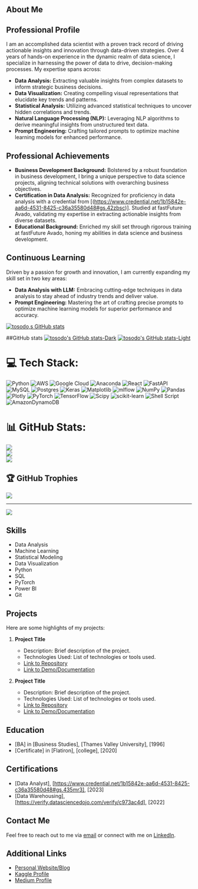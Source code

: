 ## About Me

## Professional Profile
I am an accomplished data scientist with a proven track record of driving actionable insights and innovation through data-driven strategies. Over 4 years of hands-on experience in the dynamic realm of data science, I specialize in harnessing the power of data to drive, decision-making processes. My expertise spans across:

- **Data Analysis:** Extracting valuable insights from complex datasets to inform strategic business decisions.
- **Data Visualization:** Creating compelling visual representations that elucidate key trends and patterns.
- **Statistical Analysis:** Utilizing advanced statistical techniques to uncover hidden correlations and trends.
- **Natural Language Processing (NLP):** Leveraging NLP algorithms to derive meaningful insights from unstructured text data.
- **Prompt Engineering:** Crafting tailored prompts to optimize machine learning models for enhanced performance.

## Professional Achievements
- **Business Development Background:** Bolstered by a robust foundation in business development, I bring a unique perspective to data science projects, aligning technical solutions with overarching business objectives.
- **Certification in Data Analysis:** Recognized for proficiency in data analysis with a credential from [(https://www.credential.net/1b15842e-aa6d-4531-8425-c36a35580d48#gs.42zbsc)]. Studied at fastFuture Avado, validating my expertise in extracting actionable insights from diverse datasets.
- **Educational Background:** Enriched my skill set through rigorous training at fastFuture Avado, honing my abilities in data science and business development.

## Continuous Learning
Driven by a passion for growth and innovation, I am currently expanding my skill set in two key areas:
- **Data Analysis with LLM:** Embracing cutting-edge techniques in data analysis to stay ahead of industry trends and deliver value.
- **Prompt Engineering:** Mastering the art of crafting precise prompts to optimize machine learning models for superior performance and accuracy.


 


[![tosodo,s GitHub stats](https://github-readme-stats.vercel.app/api?username=tosodo)](https://github.com/tosodo/github-readme-stats)

##GitHub stats
[![tosodo's GitHub stats-Dark](https://github-readme-stats.vercel.app/api?username=tosodo&show_icons=true&theme=dark#gh-dark-mode-only)](https://github.com/tosodo/github-readme-stats#gh-dark-mode-only)
[![tosodo's GitHub stats-Light](https://github-readme-stats.vercel.app/api?username=tosodo&show_icons=true&theme=default#gh-light-mode-only)](https://github.com/tosodo/github-readme-stats#gh-light-mode-only)



# 💻 Tech Stack:
![Python](https://img.shields.io/badge/python-3670A0?style=for-the-badge&logo=python&logoColor=ffdd54) ![AWS](https://img.shields.io/badge/AWS-%23FF9900.svg?style=for-the-badge&logo=amazon-aws&logoColor=white) ![Google Cloud](https://img.shields.io/badge/GoogleCloud-%234285F4.svg?style=for-the-badge&logo=google-cloud&logoColor=white) ![Anaconda](https://img.shields.io/badge/Anaconda-%2344A833.svg?style=for-the-badge&logo=anaconda&logoColor=white) ![React](https://img.shields.io/badge/react-%2320232a.svg?style=for-the-badge&logo=react&logoColor=%2361DAFB) ![FastAPI](https://img.shields.io/badge/FastAPI-005571?style=for-the-badge&logo=fastapi) ![MySQL](https://img.shields.io/badge/mysql-%2300000f.svg?style=for-the-badge&logo=mysql&logoColor=white) ![Postgres](https://img.shields.io/badge/postgres-%23316192.svg?style=for-the-badge&logo=postgresql&logoColor=white) ![Keras](https://img.shields.io/badge/Keras-%23D00000.svg?style=for-the-badge&logo=Keras&logoColor=white) ![Matplotlib](https://img.shields.io/badge/Matplotlib-%23ffffff.svg?style=for-the-badge&logo=Matplotlib&logoColor=black) ![mlflow](https://img.shields.io/badge/mlflow-%23d9ead3.svg?style=for-the-badge&logo=numpy&logoColor=blue) ![NumPy](https://img.shields.io/badge/numpy-%23013243.svg?style=for-the-badge&logo=numpy&logoColor=white) ![Pandas](https://img.shields.io/badge/pandas-%23150458.svg?style=for-the-badge&logo=pandas&logoColor=white) ![Plotly](https://img.shields.io/badge/Plotly-%233F4F75.svg?style=for-the-badge&logo=plotly&logoColor=white) ![PyTorch](https://img.shields.io/badge/PyTorch-%23EE4C2C.svg?style=for-the-badge&logo=PyTorch&logoColor=white) ![TensorFlow](https://img.shields.io/badge/TensorFlow-%23FF6F00.svg?style=for-the-badge&logo=TensorFlow&logoColor=white) ![Scipy](https://img.shields.io/badge/SciPy-%230C55A5.svg?style=for-the-badge&logo=scipy&logoColor=%white) ![scikit-learn](https://img.shields.io/badge/scikit--learn-%23F7931E.svg?style=for-the-badge&logo=scikit-learn&logoColor=white) ![Shell Script](https://img.shields.io/badge/shell_script-%23121011.svg?style=for-the-badge&logo=gnu-bash&logoColor=white) ![AmazonDynamoDB](https://img.shields.io/badge/Amazon%20DynamoDB-4053D6?style=for-the-badge&logo=Amazon%20DynamoDB&logoColor=white)
# 📊 GitHub Stats:
![](https://github-readme-stats.vercel.app/api?username=tosodo&theme=dark&hide_border=false&include_all_commits=false&count_private=false)<br/>
![](https://github-readme-streak-stats.herokuapp.com/?user=tosodo&theme=dark&hide_border=false)<br/>
![](https://github-readme-stats.vercel.app/api/top-langs/?username=tosodo&theme=dark&hide_border=false&include_all_commits=false&count_private=false&layout=compact)

## 🏆 GitHub Trophies
![](https://github-profile-trophy.vercel.app/?username=tosodo&theme=radical&no-frame=true&no-bg=false&margin-w=4)

---
[![](https://visitcount.itsvg.in/api?id=tosodo&icon=0&color=0)](https://visitcount.itsvg.in)

<!-- Proudly created with GPRM ( https://gprm.itsvg.in ) -->

## Skills
- Data Analysis
- Machine Learning
- Statistical Modeling
- Data Visualization
- Python
- SQL
- PyTorch
- Power BI
- Git

## Projects
Here are some highlights of my projects:

1. **Project Title**
   - Description: Brief description of the project.
   - Technologies Used: List of technologies or tools used.
   - [Link to Repository](link)
   - [Link to Demo/Documentation](link)

2. **Project Title**
   - Description: Brief description of the project.
   - Technologies Used: List of technologies or tools used.
   - [Link to Repository](link)
   - [Link to Demo/Documentation](link)

## Education
- [BA] in [Business Studies], [Thames Valley University], [1996]
- [Certificate] in [Flatiron], [college], [2020]

## Certifications
- [Data Analyst], [https://www.credential.net/1b15842e-aa6d-4531-8425-c36a35580d48#gs.435mr3], [2023]
- [Data Warehousing], [https://verify.datasciencedojo.com/verify/c973ac4d], [2022]

## Contact Me
Feel free to reach out to me via [email](osodot@icloud.com) or connect with me on [LinkedIn](https://www.linkedin.com/in/osodot/).

## Additional Links
- [Personal Website/Blog](link)
- [Kaggle Profile](link)
- [Medium Profile](link)

